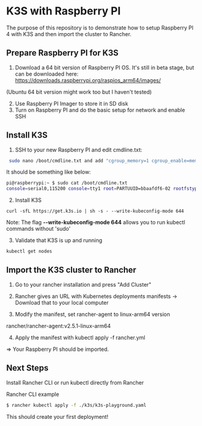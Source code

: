 # K3S with Raspberry PI # 

The purpose of this repository is to demonstrate how to setup Raspberry PI 4 with K3S and then import the cluster to Rancher. 

## Prepare Raspberry PI for K3S ##

1) Download a 64 bit version of Raspberry PI OS. It's still in beta stage, but can be downloaded here: https://downloads.raspberrypi.org/raspios_arm64/images/

(Ubuntu 64 bit version might work too but I haven't tested)

2) Use Raspberry PI Imager to store it in SD disk 
3) Turn on Raspberry PI and do the basic setup for network and enable SSH

## Install K3S ## 

1) SSH to your new Raspberry PI and edit cmdline.txt: 

```bash
 sudo nano /boot/cmdline.txt and add "cgroup_memory=1 cgroup_enable=memory" at the end of line. 
```
It should be something like below:

```bash
pi@raspberrypi:~ $ sudo cat /boot/cmdline.txt
console=serial0,115200 console=tty1 root=PARTUUID=bbaafdf6-02 rootfstype=ext4 elevator=deadline fsck.repair=yes rootwait cgroup_memory=1 cgroup_enable=memory
```

2) Install K3S 
```
curl -sfL https://get.k3s.io | sh -s - --write-kubeconfig-mode 644
```
Note: The flag **--write-kubeconfig-mode 644** allows you to run kubectl commands without 'sudo'

3) Validate that K3S is up and running 
```bash
kubectl get nodes
```

## Import the K3S cluster to Rancher

1) Go to your rancher installation and press "Add Cluster" 

2) Rancher gives an URL with Kubernetes deployments manifests -> Download that to your local computer 

3) Modify the manifest, set rancher-agent to linux-arm64 version

rancher/rancher-agent:v2.5.1-linux-arm64

4) Apply the manifest with kubectl apply -f rancher.yml

=> Your Raspberry PI should be imported. 


## Next Steps ## 

Install Rancher CLI or run kubectl directly from Rancher 

Rancher CLI example 

```bash
$ rancher kubectl apply -f ./k3s/k3s-playground.yaml
```

This should create your first deployment! 






